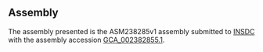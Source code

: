 

Assembly
--------

The assembly presented is the ASM238285v1 assembly submitted to
[INSDC](http://www.insdc.org) with the assembly accession
[GCA\_002382855.1](http://www.ebi.ac.uk/ena/data/view/GCA_002382855.1).
